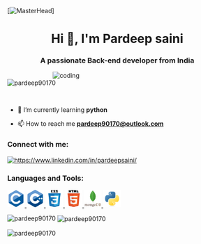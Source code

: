 [![MasterHead](www.google.com/url?sa=i&url=https%3A%2F%2Fgithub.com%2FMrinank-Bhowmick%2Fpython-beginner-projects&psig=AOvVaw2_5gP9OUUi6KUEoZrCCDiE&ust=1714393503076000&source=images&cd=vfe&opi=89978449&ved=0CBIQjRxqFwoTCLC-5NXz5IUDFQAAAAAdAAAAABAE)]
<h1 align="center">Hi 👋, I'm Pardeep saini</h1>
<h3 align="center">A passionate Back-end developer from India</h3>
<img align="right" alt="coding"  width="400" src="https://t4.ftcdn.net/jpg/05/90/45/35/240_F_590453560_ugMuPncnGYB6XnJqmC8xiPQx4eg3jmMD.jpg">

<p align="left"> <img src="https://komarev.com/ghpvc/?username=pardeep90170&label=Profile%20views&color=0e75b6&style=flat" alt="pardeep90170" /> </p>

<p align="left"> <a href="https://twitter.com/" target="blank"><img src="https://img.shields.io/twitter/follow/?logo=twitter&style=for-the-badge" alt="" /></a> </p>

- 🌱 I’m currently learning **python**

- 📫 How to reach me **pardeep90170@outlook.com**

<h3 align="left">Connect with me:</h3>
<p align="left">
<a href="https://linkedin.com/in/https://www.linkedin.com/in/pardeepsaini/" target="blank"><img align="center" src="https://raw.githubusercontent.com/rahuldkjain/github-profile-readme-generator/master/src/images/icons/Social/linked-in-alt.svg" alt="https://www.linkedin.com/in/pardeepsaini/" height="30" width="40" /></a>
</p>

<h3 align="left">Languages and Tools:</h3>
<p align="left"> <a href="https://www.cprogramming.com/" target="_blank" rel="noreferrer"> <img src="https://raw.githubusercontent.com/devicons/devicon/master/icons/c/c-original.svg" alt="c" width="40" height="40"/> </a> <a href="https://www.w3schools.com/cpp/" target="_blank" rel="noreferrer"> <img src="https://raw.githubusercontent.com/devicons/devicon/master/icons/cplusplus/cplusplus-original.svg" alt="cplusplus" width="40" height="40"/> </a> <a href="https://www.w3schools.com/css/" target="_blank" rel="noreferrer"> <img src="https://raw.githubusercontent.com/devicons/devicon/master/icons/css3/css3-original-wordmark.svg" alt="css3" width="40" height="40"/> </a> <a href="https://www.w3.org/html/" target="_blank" rel="noreferrer"> <img src="https://raw.githubusercontent.com/devicons/devicon/master/icons/html5/html5-original-wordmark.svg" alt="html5" width="40" height="40"/> </a> <a href="https://www.mongodb.com/" target="_blank" rel="noreferrer"> <img src="https://raw.githubusercontent.com/devicons/devicon/master/icons/mongodb/mongodb-original-wordmark.svg" alt="mongodb" width="40" height="40"/> </a> <a href="https://www.python.org" target="_blank" rel="noreferrer"> <img src="https://raw.githubusercontent.com/devicons/devicon/master/icons/python/python-original.svg" alt="python" width="40" height="40"/> </a> </p>

<p><img align="left" src="https://github-readme-stats.vercel.app/api/top-langs?username=pardeep90170&show_icons=true&locale=en&layout=compact" alt="pardeep90170" /></p>

<p>&nbsp;<img align="center" src="https://github-readme-stats.vercel.app/api?username=pardeep90170&show_icons=true&locale=en" alt="pardeep90170" /></p>

<p><img align="center" src="https://github-readme-streak-stats.herokuapp.com/?user=pardeep90170&" alt="pardeep90170" /></p>
